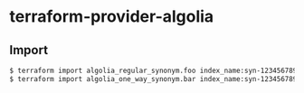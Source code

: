 # terraform-provider-algolia

## Import

```sh
$ terraform import algolia_regular_synonym.foo index_name:syn-123456789-0
$ terraform import algolia_one_way_synonym.bar index_name:syn-123456789-1
```